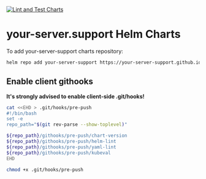 [![Lint and Test Charts](https://github.com/your-server-support/charts/actions/workflows/lint-test.yaml/badge.svg)](https://github.com/your-server-support/charts/actions/workflows/lint-test.yaml)

# your-server.support Helm Charts

To add your-server-support charts repository:

```bash
helm repo add your-server-support https://your-server-support.github.io/charts
```

## Enable client githooks

**It's strongly advised to enable client-side .git/hooks!**

```bash
cat <<EHD > .git/hooks/pre-push
#!/bin/bash
set -e
repo_path="$(git rev-parse --show-toplevel)"

${repo_path}/githooks/pre-push/chart-version
${repo_path}/githooks/pre-push/helm-lint
${repo_path}/githooks/pre-push/yaml-lint
${repo_path}/githooks/pre-push/kubeval
EHD

chmod +x .git/hooks/pre-push
```
